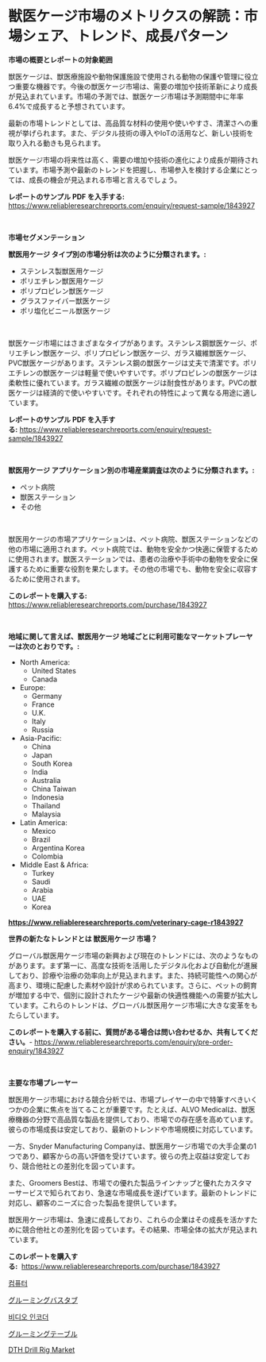 <p><h1>獣医ケージ市場のメトリクスの解読：市場シェア、トレンド、成長パターン</h1></p><p><strong>市場の概要とレポートの対象範囲</strong></p>
<p><p>獣医ケージは、獣医療施設や動物保護施設で使用される動物の保護や管理に役立つ重要な機器です。今後の獣医ケージ市場は、需要の増加や技術革新により成長が見込まれています。市場の予測では、獣医ケージ市場は予測期間中に年率6.4%で成長すると予想されています。</p><p>最新の市場トレンドとしては、高品質な材料の使用や使いやすさ、清潔さへの重視が挙げられます。また、デジタル技術の導入やIoTの活用など、新しい技術を取り入れる動きも見られます。</p><p>獣医ケージ市場の将来性は高く、需要の増加や技術の進化により成長が期待されています。市場予測や最新のトレンドを把握し、市場参入を検討する企業にとっては、成長の機会が見込まれる市場と言えるでしょう。</p></p>
<p><strong>レポートのサンプル PDF を入手する:</strong> <a href="https://www.reliableresearchreports.com/enquiry/request-sample/1843927">https://www.reliableresearchreports.com/enquiry/request-sample/1843927</a></p>
<p>&nbsp;</p>
<p><strong>市場セグメンテーション</strong></p>
<p><strong>獣医用ケージ タイプ別の市場分析は次のように分類されます。:</strong></p>
<p><ul><li>ステンレス製獣医用ケージ</li><li>ポリエチレン獣医用ケージ</li><li>ポリプロピレン獣医ケージ</li><li>グラスファイバー獣医ケージ</li><li>ポリ塩化ビニール獣医ケージ</li></ul></p>
<p>&nbsp;</p>
<p><p>獣医ケージ市場にはさまざまなタイプがあります。ステンレス鋼獣医ケージ、ポリエチレン獣医ケージ、ポリプロピレン獣医ケージ、ガラス繊維獣医ケージ、PVC獣医ケージがあります。ステンレス鋼の獣医ケージは丈夫で清潔です。ポリエチレンの獣医ケージは軽量で使いやすいです。ポリプロピレンの獣医ケージは柔軟性に優れています。ガラス繊維の獣医ケージは耐食性があります。PVCの獣医ケージは経済的で使いやすいです。それぞれの特性によって異なる用途に適しています。</p></p>
<p><strong>レポートのサンプル PDF を入手する:</strong>&nbsp;<a href="https://www.reliableresearchreports.com/enquiry/request-sample/1843927">https://www.reliableresearchreports.com/enquiry/request-sample/1843927</a></p>
<p>&nbsp;</p>
<p><strong> 獣医用ケージ アプリケーション別の市場産業調査は次のように分類されます。:</strong></p>
<p><ul><li>ペット病院</li><li>獣医ステーション</li><li>その他</li></ul></p>
<p>&nbsp;</p>
<p><p>獣医用ケージの市場アプリケーションは、ペット病院、獣医ステーションなどの他の市場に適用されます。ペット病院では、動物を安全かつ快適に保管するために使用されます。獣医ステーションでは、患者の治療や手術中の動物を安全に保護するために重要な役割を果たします。その他の市場でも、動物を安全に収容するために使用されます。</p></p>
<p><strong>このレポートを購入する:</strong>&nbsp; <a href="https://www.reliableresearchreports.com/purchase/1843927">https://www.reliableresearchreports.com/purchase/1843927</a></p>
<p>&nbsp;</p>
<p><strong>地域に関して言えば、獣医用ケージ 地域ごとに利用可能なマーケットプレーヤーは次のとおりです。:</strong></p>
<p><ul>
    <li>
        North America:
        <ul>
            <li>United States</li>
            <li>Canada</li>
        </ul>
    </li>
    <li>
        Europe:
        <ul>
            <li>Germany</li>
            <li>France</li>
            <li>U.K.</li>
            <li>Italy</li>
            <li>Russia</li>
        </ul>
    </li>
    <li>
        Asia-Pacific:
        <ul>
            <li>China</li>
            <li>Japan</li>
            <li>South Korea</li>
            <li>India</li>
            <li>Australia</li>
            <li>China Taiwan</li>
            <li>Indonesia</li>
            <li>Thailand</li>
            <li>Malaysia</li>
        </ul>
    </li>
    <li>
        Latin America:
        <ul>
            <li>Mexico</li>
            <li>Brazil</li>
            <li>Argentina Korea</li>
            <li>Colombia</li>
        </ul>
    </li>
    <li>
        Middle East & Africa:
        <ul>
            <li>Turkey</li>
            <li>Saudi</li>
            <li>Arabia</li>
            <li>UAE</li>
            <li>Korea</li>
        </ul>
    </li>
    </ul></p>
<p><strong><a href="https://www.reliableresearchreports.com/veterinary-cage-r1843927">https://www.reliableresearchreports.com/veterinary-cage-r1843927</a></strong>&nbsp;</p>
<p><strong>世界の新たなトレンドとは 獣医用ケージ 市場？</strong></p>
<p><p>グローバル獣医用ケージ市場の新興および現在のトレンドには、次のようなものがあります。まず第一に、高度な技術を活用したデジタル化および自動化が進展しており、診療や治療の効率向上が見込まれます。また、持続可能性への関心が高まり、環境に配慮した素材や設計が求められています。さらに、ペットの飼育が増加する中で、個別に設計されたケージや最新の快適性機能への需要が拡大しています。これらのトレンドは、グローバル獣医用ケージ市場に大きな変革をもたらしています。</p></p>
<p><strong>このレポートを購入する前に、質問がある場合は問い合わせるか、共有してください。</strong>- <a href="https://www.reliableresearchreports.com/enquiry/pre-order-enquiry/1843927">https://www.reliableresearchreports.com/enquiry/pre-order-enquiry/1843927</a></p>
<p>&nbsp;</p>
<p><strong>主要な市場プレーヤー</strong></p>
<p><p>獣医用ケージ市場における競合分析では、市場プレイヤーの中で特筆すべきいくつかの企業に焦点を当てることが重要です。たとえば、ALVO Medicalは、獣医療機器の分野で高品質な製品を提供しており、市場での存在感を高めています。彼らの市場成長は安定しており、最新のトレンドや市場規模に対応しています。 </p><p>一方、Snyder Manufacturing Companyは、獣医用ケージ市場での大手企業の1つであり、顧客からの高い評価を受けています。彼らの売上収益は安定しており、競合他社との差別化を図っています。 </p><p>また、Groomers Bestは、市場での優れた製品ラインナップと優れたカスタマーサービスで知られており、急速な市場成長を遂げています。最新のトレンドに対応し、顧客のニーズに合った製品を提供しています。 </p><p>獣医用ケージ市場は、急速に成長しており、これらの企業はその成長を活かすために競合他社との差別化を図っています。その結果、市場全体の拡大が見込まれています。</p></p>
<p><strong>このレポートを購入する:</strong>&nbsp;&nbsp;<a href="https://www.reliableresearchreports.com/purchase/1843927">https://www.reliableresearchreports.com/purchase/1843927</a></p>
<p><p><a href="https://medium.com/@kellylyncyh543964/%EC%BB%B4%ED%93%A8%ED%84%B0-%EC%8B%9C%EC%9E%A5-%EC%8B%9C%EC%9E%A5-cagr-%EC%8B%9C%EC%9E%A5-%ED%8A%B8%EB%A0%8C%EB%93%9C-%EB%B0%8F-%EC%84%B1%EC%9E%A5-%EC%A0%84%EB%9E%B5%EC%97%90-%EB%8C%80%ED%95%9C-%ED%86%B5%EC%B0%B0-faeb12eec7d0">컴퓨터</a></p><p><a href="https://github.com/NashBeahan2023/Market-Research-Report-List-1/blob/main/807709622624.md">グルーミングバスタブ</a></p><p><a href="https://github.com/vsap75a286l/Market-Research-Report-List-1/blob/main/904339520748.md">비디오 인코더</a></p><p><a href="https://github.com/joaejkdzgyljvo6/Market-Research-Report-List-1/blob/main/414749322623.md">グルーミングテーブル</a></p><p><a href="https://github.com/lylyparadise/Market-Research-Report-List-2/blob/main/dth-drill-rig-market.md">DTH Drill Rig Market</a></p></p>